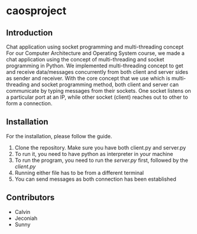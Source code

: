 # caosproject
## Introduction
Chat application using socket programming and multi-threading concept
For our Computer Architecture and Operating System course, we made a chat application using the concept of multi-threading and socket programming in Python. We implemented multi-threading concept to get and receive data/messages concurrently from both client and server sides as sender and receiver. With the core concept that we use which is multi-threading and socket programming method, both client and server can communicate by typing messages from their sockets. One socket listens on a particular port at an IP, while other socket (client) reaches out to other to form a connection.

## Installation
For the installation, please follow the guide.
1. Clone the repository. Make sure you have both client.py and server.py
2. To run it, you need to have python as interpreter in your machine
3. To run the program, you need to run the *server.py* first, followed by the *client.py*
4. Running either file has to be from a different terminal
5. You can send messages as both connection has been established

## Contributors
- Calvin
- Jeconiah
- Sunny
